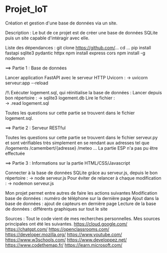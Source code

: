 # Projet_IoT
Création et gestion d'une base de données via un site.

Description :
Le but de ce projet est de créer une base de données SQLite puis un site capable d'intéragir avec elle.

Liste des  dépendances :
git clone https://github.com/...
cd ...
pip install fastapi sqlite3 pydantic httpx
npm install express cors
npm install -g nodemon



 ==> Partie 1 : Base de données

Lancer application FastAPI avec le serveur HTTP Uvicorn : 
-> uvicorn serveur:app --reload

/!\ Exécuter logement.sql, qui réinitialise la base de données : 
Lancer depuis bon répertoire : 
-> sqlite3 logement.db
Lire le fichier :  
-> .read logement.sql

Toutes les questions sur cette partie se trouvent dans le fichier logement.sql.



==> Partie 2 : Serveur RESTful

Toutes les questions sur cette partie se trouvent dans le fichier serveur.py
et sont vérifiables très simplement en se rendant aux adresses tel que 
/logements
/camembert/{adresse} 
/meteo
…
La partie ESP n'a pas pu être effectuée



 ==> Partie 3 : Informations sur la partie HTML/CSS/Javascript

Connecter à la base de données SQLite grâce au serveur.js, depuis le bon répertoire : 
 -> node serveur.js
Pour éviter de relancer à chaque modification :
 -> nodemon serveur.js 

Mon projet permet entre autres de faire les actions suivantes
Modification base de données : numéro de téléphone sur la dernière page
Ajout dans la base de données : ajout de capteurs en dernière page
Lecture de la base de données : différents graphiques sur tout le site



Sources :
Tout le code vient de mes recherches personnelles.
Mes sources principales ont été les suivantes.
https://cloud.google.com/
https://chatgpt.com/
https://openclassrooms.com/
https://developer.mozilla.org/
https://www.youtube.com/
https://www.w3schools.com/
https://www.developpez.net/
https://www.codethemap.fr/
https://learn.microsoft.com/

